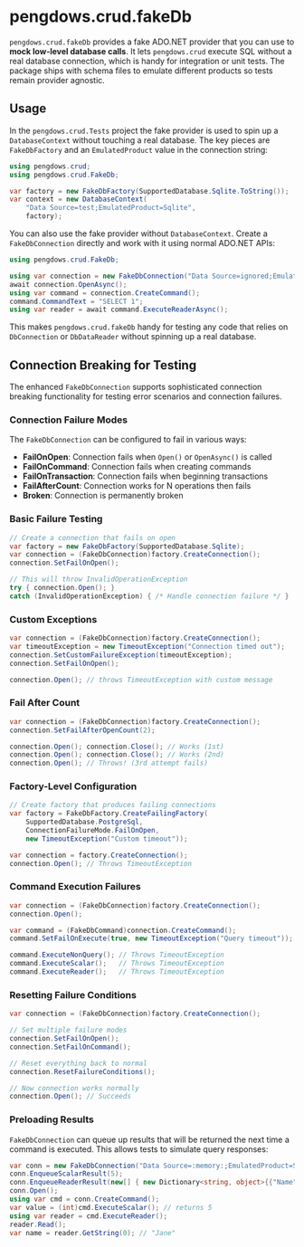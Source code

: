 # pengdows.crud.fakeDb

`pengdows.crud.fakeDb` provides a fake ADO.NET provider that you can use to **mock low-level database calls**. It lets `pengdows.crud` execute SQL without a real database connection, which is handy for integration or unit tests. The package ships with schema files to emulate different products so tests remain provider agnostic.

## Usage

In the `pengdows.crud.Tests` project the fake provider is used to spin up a `DatabaseContext` without touching a real database. The key pieces are `FakeDbFactory` and an `EmulatedProduct` value in the connection string:

```csharp
using pengdows.crud;
using pengdows.crud.FakeDb;

var factory = new FakeDbFactory(SupportedDatabase.Sqlite.ToString());
var context = new DatabaseContext(
    "Data Source=test;EmulatedProduct=Sqlite",
    factory);
```

You can also use the fake provider without `DatabaseContext`. Create a `FakeDbConnection`
directly and work with it using normal ADO.NET APIs:

```csharp
using pengdows.crud.FakeDb;

using var connection = new FakeDbConnection("Data Source=ignored;EmulatedProduct=Sqlite");
await connection.OpenAsync();
using var command = connection.CreateCommand();
command.CommandText = "SELECT 1";
using var reader = await command.ExecuteReaderAsync();
```

This makes `pengdows.crud.fakeDb` handy for testing any code that relies on
`DbConnection` or `DbDataReader` without spinning up a real database.

## Connection Breaking for Testing

The enhanced `FakeDbConnection` supports sophisticated connection breaking functionality for testing error scenarios and connection failures.

### Connection Failure Modes

The `FakeDbConnection` can be configured to fail in various ways:

- **FailOnOpen**: Connection fails when `Open()` or `OpenAsync()` is called
- **FailOnCommand**: Connection fails when creating commands
- **FailOnTransaction**: Connection fails when beginning transactions  
- **FailAfterCount**: Connection works for N operations then fails
- **Broken**: Connection is permanently broken

### Basic Failure Testing

```csharp
// Create a connection that fails on open
var factory = new FakeDbFactory(SupportedDatabase.Sqlite);
var connection = (FakeDbConnection)factory.CreateConnection();
connection.SetFailOnOpen();

// This will throw InvalidOperationException
try { connection.Open(); } 
catch (InvalidOperationException) { /* Handle connection failure */ }
```

### Custom Exceptions

```csharp
var connection = (FakeDbConnection)factory.CreateConnection();
var timeoutException = new TimeoutException("Connection timed out");
connection.SetCustomFailureException(timeoutException);
connection.SetFailOnOpen();

connection.Open(); // throws TimeoutException with custom message
```

### Fail After Count

```csharp
var connection = (FakeDbConnection)factory.CreateConnection();
connection.SetFailAfterOpenCount(2);

connection.Open(); connection.Close(); // Works (1st)
connection.Open(); connection.Close(); // Works (2nd) 
connection.Open(); // Throws! (3rd attempt fails)
```

### Factory-Level Configuration

```csharp
// Create factory that produces failing connections
var factory = FakeDbFactory.CreateFailingFactory(
    SupportedDatabase.PostgreSql, 
    ConnectionFailureMode.FailOnOpen,
    new TimeoutException("Custom timeout"));

var connection = factory.CreateConnection();
connection.Open(); // Throws TimeoutException
```

### Command Execution Failures

```csharp
var connection = (FakeDbConnection)factory.CreateConnection();
connection.Open();

var command = (FakeDbCommand)connection.CreateCommand();
command.SetFailOnExecute(true, new TimeoutException("Query timeout"));

command.ExecuteNonQuery(); // Throws TimeoutException
command.ExecuteScalar();   // Throws TimeoutException  
command.ExecuteReader();   // Throws TimeoutException
```

### Resetting Failure Conditions

```csharp
var connection = (FakeDbConnection)factory.CreateConnection();

// Set multiple failure modes
connection.SetFailOnOpen();
connection.SetFailOnCommand();

// Reset everything back to normal
connection.ResetFailureConditions();

// Now connection works normally
connection.Open(); // Succeeds
```

### Preloading Results

`FakeDbConnection` can queue up results that will be returned the next time a
command is executed. This allows tests to simulate query responses:

```csharp
var conn = new FakeDbConnection("Data Source=:memory:;EmulatedProduct=Sqlite");
conn.EnqueueScalarResult(5);
conn.EnqueueReaderResult(new[] { new Dictionary<string, object>{{"Name", "Jane"}} });
conn.Open();
using var cmd = conn.CreateCommand();
var value = (int)cmd.ExecuteScalar(); // returns 5
using var reader = cmd.ExecuteReader();
reader.Read();
var name = reader.GetString(0); // "Jane"
```

